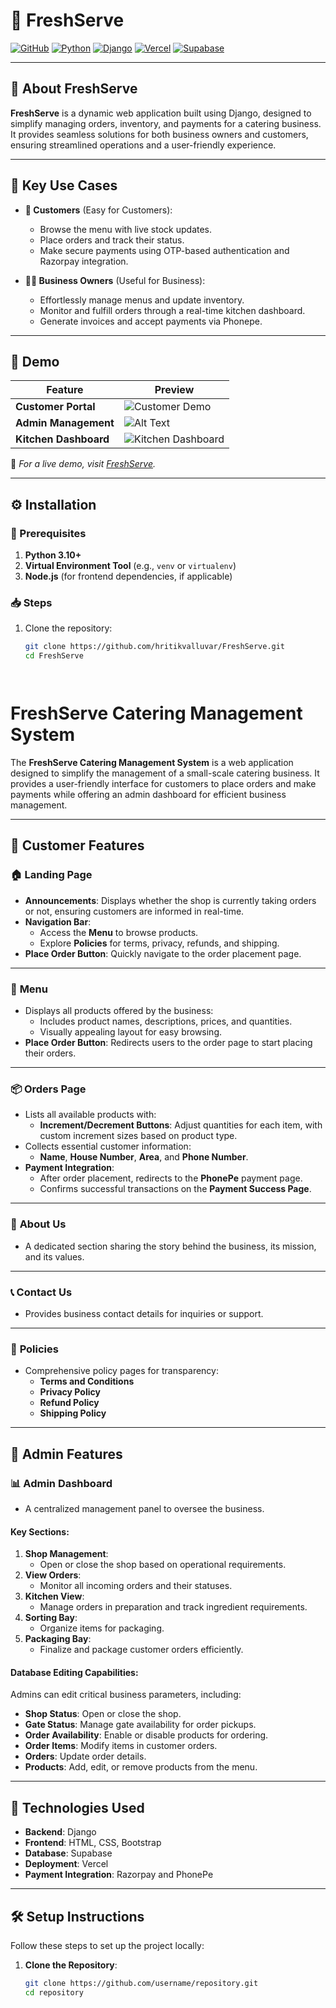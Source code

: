 # **📔 FreshServe**

[![GitHub](https://img.shields.io/badge/GitHub-Repository-blue?logo=github)](https://github.com/hritikvalluvar/FreshServe)
[![Python](https://img.shields.io/badge/Built%20with-Python%203.10%2B-blue?logo=python)](https://www.python.org/)
[![Django](https://img.shields.io/badge/Framework-Django%205.1.3-green?logo=django)](https://www.djangoproject.com/)
[![Vercel](https://img.shields.io/badge/Deployment-Vercel-black?logo=vercel)](https://vercel.com/)
[![Supabase](https://img.shields.io/badge/Backend-Supabase-blue?logo=supabase)](https://supabase.com/)

---

## **📖 About FreshServe**
**FreshServe** is a dynamic web application built using Django, designed to simplify managing orders, inventory, and payments for a catering business. It provides seamless solutions for both business owners and customers, ensuring streamlined operations and a user-friendly experience.

---

## **🌟 Key Use Cases**
- **👥 Customers** (Easy for Customers):
  - Browse the menu with live stock updates.
  - Place orders and track their status.
  - Make secure payments using OTP-based authentication and Razorpay integration.

- **👩‍🍳 Business Owners** (Useful for Business):
  - Effortlessly manage menus and update inventory.
  - Monitor and fulfill orders through a real-time kitchen dashboard.
  - Generate invoices and accept payments via Phonepe.



---

## **🎥 Demo**
| Feature                  | Preview                                                                                  |
|--------------------------|------------------------------------------------------------------------------------------|
| **Customer Portal**      | ![Customer Demo](https://via.placeholder.com/400x200?text=Customer+Portal+Demo)          |
| **Admin Management**     | ![Alt Text](media/admin.gif)            |
| **Kitchen Dashboard**    | ![Kitchen Dashboard](https://via.placeholder.com/400x200?text=Kitchen+Dashboard+Demo)    |

📌 _For a live demo, visit [FreshServe](https://tanujasbatterhouse.vercel.app)._

---

## **⚙️ Installation**
### **🔧 Prerequisites**
1. **Python 3.10+**
2. **Virtual Environment Tool** (e.g., `venv` or `virtualenv`)
3. **Node.js** (for frontend dependencies, if applicable)

### **📥 Steps**
1. Clone the repository:
   ```bash
   git clone https://github.com/hritikvalluvar/FreshServe.git
   cd FreshServe




# FreshServe Catering Management System

The **FreshServe Catering Management System** is a web application designed to simplify the management of a small-scale catering business. It provides a user-friendly interface for customers to place orders and make payments while offering an admin dashboard for efficient business management.

---

## 🌟 **Customer Features**

### 🏠 **Landing Page**
- **Announcements**: Displays whether the shop is currently taking orders or not, ensuring customers are informed in real-time.
- **Navigation Bar**:
  - Access the **Menu** to browse products.
  - Explore **Policies** for terms, privacy, refunds, and shipping.
- **Place Order Button**: Quickly navigate to the order placement page.

---

### 🍴 **Menu**
- Displays all products offered by the business:
  - Includes product names, descriptions, prices, and quantities.
  - Visually appealing layout for easy browsing.
- **Place Order Button**: Redirects users to the order page to start placing their orders.

---

### 📦 **Orders Page**
- Lists all available products with:
  - **Increment/Decrement Buttons**: Adjust quantities for each item, with custom increment sizes based on product type.
- Collects essential customer information:
  - **Name**, **House Number**, **Area**, and **Phone Number**.
- **Payment Integration**:
  - After order placement, redirects to the **PhonePe** payment page.
  - Confirms successful transactions on the **Payment Success Page**.

---

### 📝 **About Us**
- A dedicated section sharing the story behind the business, its mission, and its values.

---

### 📞 **Contact Us**
- Provides business contact details for inquiries or support.

---

### 📑 **Policies**
- Comprehensive policy pages for transparency:
  - **Terms and Conditions**
  - **Privacy Policy**
  - **Refund Policy**
  - **Shipping Policy**

---

## 🔑 **Admin Features**

### 📊 **Admin Dashboard**
- A centralized management panel to oversee the business.

#### **Key Sections**:
1. **Shop Management**:
   - Open or close the shop based on operational requirements.
2. **View Orders**:
   - Monitor all incoming orders and their statuses.
3. **Kitchen View**:
   - Manage orders in preparation and track ingredient requirements.
4. **Sorting Bay**:
   - Organize items for packaging.
5. **Packaging Bay**:
   - Finalize and package customer orders efficiently.

#### **Database Editing Capabilities**:
Admins can edit critical business parameters, including:
- **Shop Status**: Open or close the shop.
- **Gate Status**: Manage gate availability for order pickups.
- **Order Availability**: Enable or disable products for ordering.
- **Order Items**: Modify items in customer orders.
- **Orders**: Update order details.
- **Products**: Add, edit, or remove products from the menu.

---

## 🚀 **Technologies Used**
- **Backend**: Django
- **Frontend**: HTML, CSS, Bootstrap
- **Database**: Supabase
- **Deployment**: Vercel
- **Payment Integration**: Razorpay and PhonePe

---

## 🛠 **Setup Instructions**
Follow these steps to set up the project locally:

1. **Clone the Repository**:
   ```bash
   git clone https://github.com/username/repository.git
   cd repository
